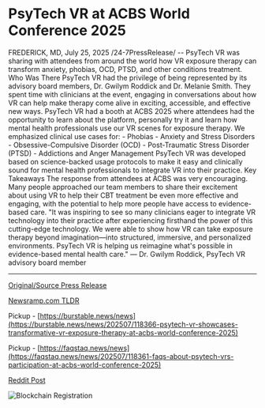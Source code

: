 # PsyTech VR at ACBS World Conference 2025

FREDERICK, MD, July 25, 2025 /24-7PressRelease/ -- PsyTech VR was sharing with attendees from around the world how VR exposure therapy can transform anxiety, phobias, OCD, PTSD, and other conditions treatment.  Who Was There   PsyTech VR had the privilege of being represented by its advisory board members, Dr. Gwilym Roddick and Dr. Melanie Smith. They spent time with clinicians at the event, engaging in conversations about how VR can help make therapy come alive in exciting, accessible, and effective new ways.   PsyTech VR had a booth at ACBS 2025 where attendees had the opportunity to learn about the platform, personally try it and learn how mental health professionals use our VR scenes for exposure therapy. We emphasized clinical use cases for:   - Phobias  - Anxiety and Stress Disorders  - Obsessive-Compulsive Disorder (OCD)  - Post-Traumatic Stress Disorder (PTSD)  - Addictions and Anger Management   PsyTech VR was developed based on science-backed usage protocols to make it easy and clinically sound for mental health professionals to integrate VR into their practice.   Key Takeaways   The response from attendees at ACBS was very encouraging. Many people approached our team members to share their excitement about using VR to help their CBT treatment be even more effective and engaging, with the potential to help more people have access to evidence-based care.   "It was inspiring to see so many clinicians eager to integrate VR technology into their practice after experiencing firsthand the power of this cutting-edge technology. We were able to show how VR can take exposure therapy beyond imagination—into structured, immersive, and personalized environments. PsyTech VR is helping us reimagine what's possible in evidence-based mental health care."  — Dr. Gwilym Roddick, PsyTech VR advisory board member 

---

[Original/Source Press Release](https://www.24-7pressrelease.com/press-release/525223/psytech-vr-at-acbs-world-conference-2025)
                    

[Newsramp.com TLDR](https://newsramp.com/curated-news/psytech-vr-revolutionizes-mental-health-treatment-with-vr-therapy/1fdaf03941ffa99e9c9ea470d0c02809) 


Pickup - [https://burstable.news/news](https://burstable.news/news/202507/118366-psytech-vr-showcases-transformative-vr-exposure-therapy-at-acbs-world-conference-2025)

Pickup - [https://faqstaq.news/news](https://faqstaq.news/news/202507/118361-faqs-about-psytech-vrs-participation-at-acbs-world-conference-2025)
 



[Reddit Post](https://www.reddit.com/r/eventNews/comments/1m968v8/psytech_vr_revolutionizes_mental_health_treatment/) 



![Blockchain Registration](https://cdn.newsramp.app/24-7PressRelease/qrcode/257/25/blurBzqE.webp)